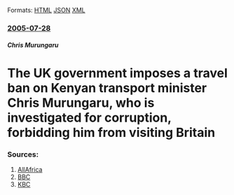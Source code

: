 
Formats: [HTML](/news/2005/07/28/the-uk-government-imposes-a-travel-ban-on-kenyan-transport-minister-chris-murungaru-who-is-investigated-for-corruption-forbidding-him-fro.html)  [JSON](/news/2005/07/28/the-uk-government-imposes-a-travel-ban-on-kenyan-transport-minister-chris-murungaru-who-is-investigated-for-corruption-forbidding-him-fro.json)  [XML](/news/2005/07/28/the-uk-government-imposes-a-travel-ban-on-kenyan-transport-minister-chris-murungaru-who-is-investigated-for-corruption-forbidding-him-fro.xml)  

### [2005-07-28](/news/2005/07/28/index.md)

##### Chris Murungaru
#  The UK government imposes a travel ban on Kenyan transport minister Chris Murungaru, who is investigated for corruption, forbidding him from visiting Britain 




### Sources:

1. [AllAfrica](http://allafrica.com/stories/200507280258.html)
2. [BBC](http://news.bbc.co.uk/2/hi/africa/4723757.stm)
3. [KBC](http://www.kbc.co.ke/story.asp?ID=31368)
